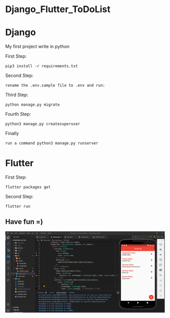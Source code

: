 # Django_Flutter_ToDoList

# Django

My first project write in python


First Step:

    pip3 install -r requirements.txt
        
Second Step:

    rename the .env.sample file to .env and run:

Third Step:

    python manage.py migrate

Fourth Step:

    python3 manage.py createsuperuser
  
    
Finally

    run a command python3 manage.py runserver
    
    
# Flutter


First Step:

    flutter packages get
        
Second Step:

    flutter run

## Have fun =)

    
<img src="frontend_flutter/images/ReadmeLogo.png" alt="">
